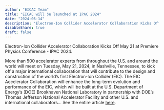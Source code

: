 ```yaml
---
author: "EICAC Team"
title: "EICAC will be launched at IPAC 2024"
date: "2024-05-14"
description: "Electron-Ion Collider Accelerator Collaboration Kicks Off at Premiere Physics Conference"
disableShare: true
draft: false
---
```


Electron-Ion Collider Accelerator Collaboration Kicks Off May 21 at Premiere Physics Conference - IPAC 2024. 

More than 500 accelerator experts from throughout the U.S. and around the world will meet on Tuesday, May 21, 2024, in Nashville, Tennessee, to kick off a major international collaboration that will contribute to the design and construction of the world’s first Electron-Ion Collider (EIC). The EIC Accelerator Collaboration will enhance the long-term evolution and performance of the EIC, which will be built at the U.S. Department of Energy’s (DOE) Brookhaven National Laboratory in partnership with DOE’s Thomas Jefferson National Accelerator Facility and other U.S. and international collaborators... See the entire article [here](https://www.bnl.gov/newsroom/news.php?a=121877).
